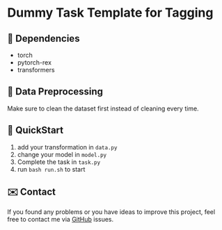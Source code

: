 # Dummy Task Template for Tagging

## 🌴 Dependencies

- torch
- pytorch-rex
- transformers

## 💾 Data Preprocessing

Make sure to clean the dataset first instead of cleaning every time.

## 🚀 QuickStart

1. add your transformation in `data.py`
2. change your model in `model.py`
3. Complete the task in `task.py`
4. run `bash run.sh` to start

## ✉️ Contact

If you found any problems or you have ideas to improve this project,
feel free to contact me via [GitHub](https://github.com/Spico197/REx) issues.
